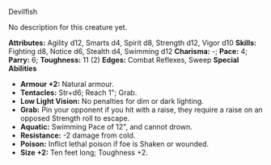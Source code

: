 Devilfish

No description for this creature yet.

**Attributes:** Agility d12, Smarts d4, Spirit d8, Strength d12, Vigor
d10
**Skills:** Fighting d8, Notice d6, Stealth d4, Swimming d12
**Charisma:** -; **Pace:** 4; **Parry:** 6; **Toughness:** 11 (2)
**Edges:** Combat Reflexes, Sweep
**Special Abilities**
- **Armour +2:** Natural armour.
- **Tentacles:** Str+d6; Reach 1"; Grab.
- **Low Light Vision:** No penalties for dim or dark lighting.
- **Grab:** Pin your opponent if you hit with a raise, they require a
raise on an opposed Strength roll to escape.
- **Aquatic:** Swimming Pace of 12", and cannot drown.
- **Resistance:** -2 damage from cold.
- **Poison:** Inflict lethal poison if foe is Shaken or wounded.
- **Size +2:** Ten feet long; Toughness +2.

